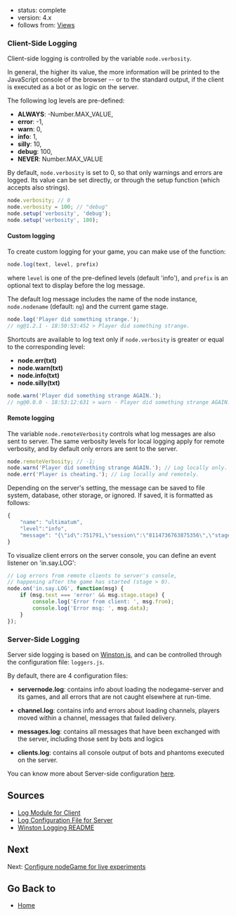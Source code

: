 - status: complete
- version: 4.x
- follows from: [Views](Views-v4)
    

### Client-Side Logging

Client-side logging is controlled by the variable `node.verbosity`. 

In general, the higher its value, the more information will be printed
to the JavaScript console of the browser -- or to the standard output,
if the client is executed as a bot or as logic on the server.

The following log levels are pre-defined:

- **ALWAYS**: -Number.MAX_VALUE,
- **error**: -1,
- **warn**: 0,
- **info**: 1,
- **silly**: 10,
- **debug**: 100,
- **NEVER**: Number.MAX_VALUE

By default, `node.verbosity` is set to 0, so that only warnings and
errors are logged. Its value can be set directly, or through the setup
function (which accepts also strings).

```js
node.verbosity; // 0
node.verbosity = 100; // "debug"
node.setup('verbosity', 'debug');
node.setup('verbosity', 100);
```

#### Custom logging

To create custom logging for your game, you can make use of the
function:

```js
node.log(text, level, prefix)
```

where `level` is one of the pre-defined levels (default 'info'), and
`prefix` is an optional text to display before the log message.

The default log message includes the name of the node instance,
`node.nodename` (default: `ng`) and the current game stage.

```js
node.log('Player did something strange.');
// ng@1.2.1 - 18:50:53:452 > Player did something strange. 
```

Shortcuts are available to log text only if `node.verbosity` is
greater or equal to the corresponding level:

- **node.err(txt)** 
- **node.warn(txt)** 
- **node.info(txt)** 
- **node.silly(txt)**

```js
node.warn('Player did something strange AGAIN.');
// ng@0.0.0 - 18:53:12:631 > warn - Player did something strange AGAIN.
```

#### Remote logging

The variable `node.remoteVerbosity` controls what log messages are
also sent to server. The same verbosity levels for local logging apply
for remote verbosity, and by default only errors are sent to the
server.

```js
node.remoteVerbosity; // -1;
node.warn('Player did something strange AGAIN.'); // Log locally only.
node.err('Player is cheating.'); // Log locally and remotely.
```
Depending on the server's setting, the message can be saved to file
system, database, other storage, or ignored. If saved, it is formatted
as follows:

```js
{
    "name": "ultimatum",
    "level":"info",
    "message": "{\"id\":751791,\"session\":\"8114736763875356\",\"stage\":{\"stage\":1,\"step\":2,\"round\":1},\"action\":\"say\",\"target\":\"LOG\",\"from\":\"53049620184807\",\"to\":\"SERVER\",\"text\":\"error\",\"data\":\"FUNCK\",\"priority\":0,\"reliable\":1,\"created\":\"2017-03-19T23:01:42.624Z\",\"forward\":0}","timestamp":"2017-03-19T23:01:42.631Z"}
}
```

To visualize client errors on the server console, you can define an
event listener on 'in.say.LOG':

```js
// Log errors from remote clients to server's console,
// happening after the game has started (stage > 0).
node.on('in.say.LOG', function(msg) {
    if (msg.text === 'error' && msg.stage.stage) {
        console.log('Error from client: ', msg.from);
        console.log('Error msg: ', msg.data);
    }
});
```


### Server-Side Logging

Server side logging is based on
[Winston.js](https://github.com/winstonjs/winston/blob/master/README.md),
and can be controlled through the configuration file: `loggers.js`. 

By default, there are 4 configuration files:

- **servernode.log**: contains info about loading the nodegame-server
    and its games, and all errors that are not caught elsewhere at run-time.

- **channel.log**: contains info and errors about loading channels,
    players moved within a channel, messages that failed delivery.

- **messages.log**: contains all messages that have been exchanged
    with the server, including those sent by bots and logics

- **clients.log**: contains all console output of bots and phantoms
    executed on the server.
    
You can know more about Server-side configuration
[here](Server-Configuration-v4).    

## Sources

- [Log Module for Client](https://github.com/nodeGame/nodegame-client/blob/master/lib/modules/log.js)
- [Log Configuration File for Server](https://github.com/nodeGame/nodegame-server/blob/master/conf/loggers.js)
- [Winston Logging README](https://github.com/winstonjs/winston/blob/master/README.md)

## Next

Next: [Configure nodeGame for live experiments](Go-Live-v4)

## Go Back to 

* [Home](Home)
